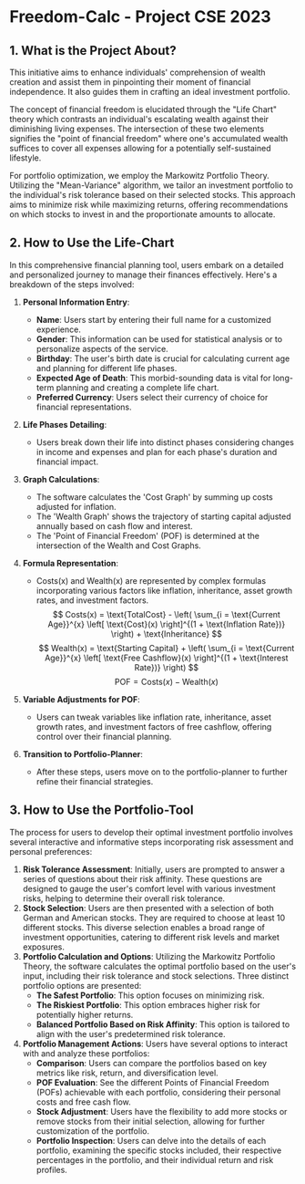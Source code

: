 # Freedom-Calc - Project CSE 2023

## 1. What is the Project About?
This initiative aims to enhance individuals' comprehension of wealth creation and assist them in pinpointing their moment of financial independence. It also guides them in crafting an ideal investment portfolio.

The concept of financial freedom is elucidated through the "Life Chart" theory which contrasts an individual's escalating wealth against their diminishing living expenses. The intersection of these two elements signifies the "point of financial freedom" where one's accumulated wealth suffices to cover all expenses allowing for a potentially self-sustained lifestyle.

For portfolio optimization, we employ the Markowitz Portfolio Theory. Utilizing the "Mean-Variance" algorithm, we tailor an investment portfolio to the individual's risk tolerance based on their selected stocks. This approach aims to minimize risk while maximizing returns, offering recommendations on which stocks to invest in and the proportionate amounts to allocate.

## 2. How to Use the Life-Chart
In this comprehensive financial planning tool, users embark on a detailed and personalized journey to manage their finances effectively. Here's a breakdown of the steps involved:
1. **Personal Information Entry**:
    - **Name**: Users start by entering their full name for a customized experience.
    - **Gender**: This information can be used for statistical analysis or to personalize aspects of the service.
    - **Birthday**: The user's birth date is crucial for calculating current age and planning for different life phases.
    - **Expected Age of Death**: This morbid-sounding data is vital for long-term planning and creating a complete life chart.
    - **Preferred Currency**: Users select their currency of choice for financial representations.

2. **Life Phases Detailing**:
    - Users break down their life into distinct phases considering changes in income and expenses and plan for each phase's duration and financial impact.

3. **Graph Calculations**:
    - The software calculates the 'Cost Graph' by summing up costs adjusted for inflation.
    - The 'Wealth Graph' shows the trajectory of starting capital adjusted annually based on cash flow and interest.
    - The 'Point of Financial Freedom' (POF) is determined at the intersection of the Wealth and Cost Graphs.

4. **Formula Representation**:
    - Costs(x) and Wealth(x) are represented by complex formulas incorporating various factors like inflation, inheritance, asset growth rates, and investment factors.
    $$ Costs(x) = \text{TotalCost} - \left( \sum_{i = \text{Current Age}}^{x} \left[ \text{Cost}(x) \right]^{(1 + \text{Inflation Rate})} \right) + \text{Inheritance} $$
    $$ Wealth(x) = \text{Starting Capital} + \left( \sum_{i = \text{Current Age}}^{x} \left[ \text{Free Cashflow}(x) \right]^{(1 + \text{Interest Rate})} \right) $$
    $$ \text{POF} = \text{Costs}(x) - \text{Wealth}(x) $$

5. **Variable Adjustments for POF**:
    - Users can tweak variables like inflation rate, inheritance, asset growth rates, and investment factors of free cashflow, offering control over their financial planning.

6. **Transition to Portfolio-Planner**:
    - After these steps, users move on to the portfolio-planner to further refine their financial strategies.

## 3. How to Use the Portfolio-Tool
The process for users to develop their optimal investment portfolio involves several interactive and informative steps incorporating risk assessment and personal preferences:
1. **Risk Tolerance Assessment**: Initially, users are prompted to answer a series of questions about their risk affinity. These questions are designed to gauge the user's comfort level with various investment risks, helping to determine their overall risk tolerance.
2. **Stock Selection**: Users are then presented with a selection of both German and American stocks. They are required to choose at least 10 different stocks. This diverse selection enables a broad range of investment opportunities, catering to different risk levels and market exposures.
3. **Portfolio Calculation and Options**: Utilizing the Markowitz Portfolio Theory, the software calculates the optimal portfolio based on the user's input, including their risk tolerance and stock selections. Three distinct portfolio options are presented:
    - **The Safest Portfolio**: This option focuses on minimizing risk.
    - **The Riskiest Portfolio**: This option embraces higher risk for potentially higher returns.
    - **Balanced Portfolio Based on Risk Affinity**: This option is tailored to align with the user's predetermined risk tolerance.
4. **Portfolio Management Actions**: Users have several options to interact with and analyze these portfolios:
    - **Comparison**: Users can compare the portfolios based on key metrics like risk, return, and diversification level.
    - **POF Evaluation**: See the different Points of Financial Freedom (POFs) achievable with each portfolio, considering their personal costs and free cash flow.
    - **Stock Adjustment**: Users have the flexibility to add more stocks or remove stocks from their initial selection, allowing for further customization of the portfolio.
    - **Portfolio Inspection**: Users can delve into the details of each portfolio, examining the specific stocks included, their respective percentages in the portfolio, and their individual return and risk profiles.

